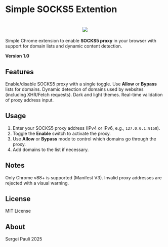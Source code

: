 # Simple SOCKS5 Extention

<h1 align="center">
  <img src="https://interface.sergeipauli.ru/simple_socks_5_banner_gh.jpg" style="max-width:100%; height:auto;">
</h1>

Simple Chrome extension to enable **SOCKS5 proxy** in your browser with support for domain lists and dynamic content detection.

**Version 1.0**

## Features

Enable/disable SOCKS5 proxy with a single toggle.
Use **Allow** or **Bypass** lists for domains.
Dynamic detection of domains used by websites (including XHR/Fetch requests).
Dark and light themes.
Real-time validation of proxy address input.

## Usage

1. Enter your SOCKS5 proxy address (IPv4 or IPv6, e.g., `127.0.0.1:9150`).
2. Toggle the **Enable** switch to activate the proxy.
3. Use **Allow** or **Bypass** mode to control which domains go through the proxy.
4. Add domains to the list if necessary.

## Notes

Only Chrome v88+ is supported (Manifest V3).
Invalid proxy addresses are rejected with a visual warning.

## License

MIT License

## About
Sergei Pauli 2025